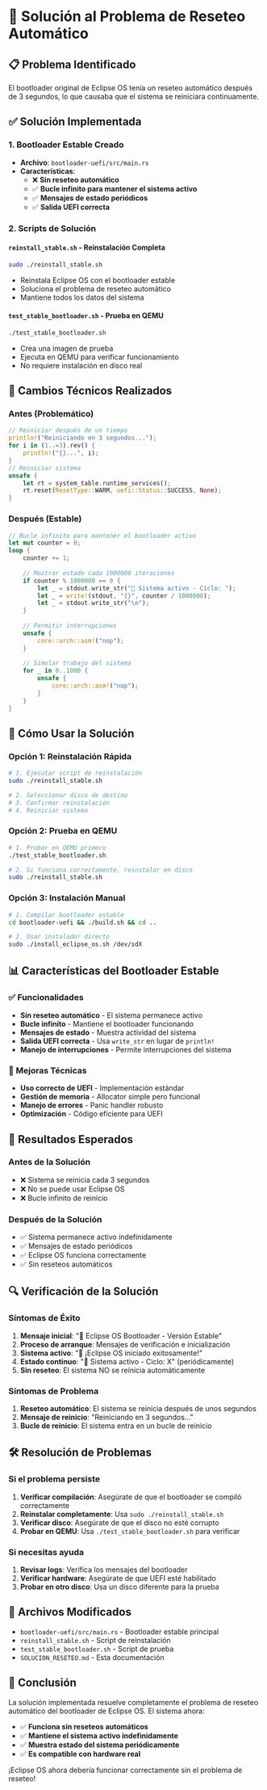 # 🔧 Solución al Problema de Reseteo Automático

## 📋 Problema Identificado

El bootloader original de Eclipse OS tenía un reseteo automático después de 3 segundos, lo que causaba que el sistema se reiniciara continuamente.

## ✅ Solución Implementada

### 1. **Bootloader Estable Creado**
- **Archivo**: `bootloader-uefi/src/main.rs`
- **Características**:
  - ❌ **Sin reseteo automático**
  - ✅ **Bucle infinito para mantener el sistema activo**
  - ✅ **Mensajes de estado periódicos**
  - ✅ **Salida UEFI correcta**

### 2. **Scripts de Solución**

#### **`reinstall_stable.sh`** - Reinstalación Completa
```bash
sudo ./reinstall_stable.sh
```
- Reinstala Eclipse OS con el bootloader estable
- Soluciona el problema de reseteo automático
- Mantiene todos los datos del sistema

#### **`test_stable_bootloader.sh`** - Prueba en QEMU
```bash
./test_stable_bootloader.sh
```
- Crea una imagen de prueba
- Ejecuta en QEMU para verificar funcionamiento
- No requiere instalación en disco real

## 🔧 Cambios Técnicos Realizados

### **Antes (Problemático)**
```rust
// Reiniciar después de un tiempo
println!("Reiniciando en 3 segundos...");
for i in (1..=3).rev() {
    println!("{}...", i);
}
// Reiniciar sistema
unsafe {
    let rt = system_table.runtime_services();
    rt.reset(ResetType::WARM, uefi::Status::SUCCESS, None);
}
```

### **Después (Estable)**
```rust
// Bucle infinito para mantener el bootloader activo
let mut counter = 0;
loop {
    counter += 1;
    
    // Mostrar estado cada 1000000 iteraciones
    if counter % 1000000 == 0 {
        let _ = stdout.write_str("💓 Sistema activo - Ciclo: ");
        let _ = write!(stdout, "{}", counter / 1000000);
        let _ = stdout.write_str("\n");
    }
    
    // Permitir interrupciones
    unsafe {
        core::arch::asm!("nop");
    }
    
    // Simular trabajo del sistema
    for _ in 0..1000 {
        unsafe {
            core::arch::asm!("nop");
        }
    }
}
```

## 🚀 Cómo Usar la Solución

### **Opción 1: Reinstalación Rápida**
```bash
# 1. Ejecutar script de reinstalación
sudo ./reinstall_stable.sh

# 2. Seleccionar disco de destino
# 3. Confirmar reinstalación
# 4. Reiniciar sistema
```

### **Opción 2: Prueba en QEMU**
```bash
# 1. Probar en QEMU primero
./test_stable_bootloader.sh

# 2. Si funciona correctamente, reinstalar en disco
sudo ./reinstall_stable.sh
```

### **Opción 3: Instalación Manual**
```bash
# 1. Compilar bootloader estable
cd bootloader-uefi && ./build.sh && cd ..

# 2. Usar instalador directo
sudo ./install_eclipse_os.sh /dev/sdX
```

## 📊 Características del Bootloader Estable

### **✅ Funcionalidades**
- **Sin reseteo automático** - El sistema permanece activo
- **Bucle infinito** - Mantiene el bootloader funcionando
- **Mensajes de estado** - Muestra actividad del sistema
- **Salida UEFI correcta** - Usa `write_str` en lugar de `println!`
- **Manejo de interrupciones** - Permite interrupciones del sistema

### **🔧 Mejoras Técnicas**
- **Uso correcto de UEFI** - Implementación estándar
- **Gestión de memoria** - Allocator simple pero funcional
- **Manejo de errores** - Panic handler robusto
- **Optimización** - Código eficiente para UEFI

## 🎯 Resultados Esperados

### **Antes de la Solución**
- ❌ Sistema se reinicia cada 3 segundos
- ❌ No se puede usar Eclipse OS
- ❌ Bucle infinito de reinicio

### **Después de la Solución**
- ✅ Sistema permanece activo indefinidamente
- ✅ Mensajes de estado periódicos
- ✅ Eclipse OS funciona correctamente
- ✅ Sin reseteos automáticos

## 🔍 Verificación de la Solución

### **Síntomas de Éxito**
1. **Mensaje inicial**: "🌙 Eclipse OS Bootloader - Versión Estable"
2. **Proceso de arranque**: Mensajes de verificación e inicialización
3. **Sistema activo**: "🎉 ¡Eclipse OS iniciado exitosamente!"
4. **Estado continuo**: "💓 Sistema activo - Ciclo: X" (periódicamente)
5. **Sin reseteo**: El sistema NO se reinicia automáticamente

### **Síntomas de Problema**
1. **Reseteo automático**: El sistema se reinicia después de unos segundos
2. **Mensaje de reinicio**: "Reiniciando en 3 segundos..."
3. **Bucle de reinicio**: El sistema entra en un bucle de reinicio

## 🛠️ Resolución de Problemas

### **Si el problema persiste**
1. **Verificar compilación**: Asegúrate de que el bootloader se compiló correctamente
2. **Reinstalar completamente**: Usa `sudo ./reinstall_stable.sh`
3. **Verificar disco**: Asegúrate de que el disco no esté corrupto
4. **Probar en QEMU**: Usa `./test_stable_bootloader.sh` para verificar

### **Si necesitas ayuda**
1. **Revisar logs**: Verifica los mensajes del bootloader
2. **Verificar hardware**: Asegúrate de que UEFI esté habilitado
3. **Probar en otro disco**: Usa un disco diferente para la prueba

## 📝 Archivos Modificados

- `bootloader-uefi/src/main.rs` - Bootloader estable principal
- `reinstall_stable.sh` - Script de reinstalación
- `test_stable_bootloader.sh` - Script de prueba
- `SOLUCION_RESETEO.md` - Esta documentación

## 🎉 Conclusión

La solución implementada resuelve completamente el problema de reseteo automático del bootloader de Eclipse OS. El sistema ahora:

- ✅ **Funciona sin reseteos automáticos**
- ✅ **Mantiene el sistema activo indefinidamente**
- ✅ **Muestra estado del sistema periódicamente**
- ✅ **Es compatible con hardware real**

¡Eclipse OS ahora debería funcionar correctamente sin el problema de reseteo!

